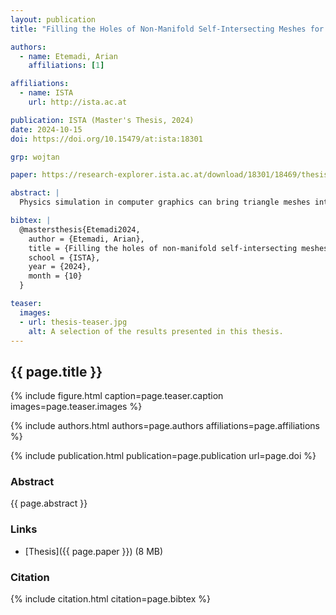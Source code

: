 ```yaml
---
layout: publication
title: "Filling the Holes of Non-Manifold Self-Intersecting Meshes for Implicit Topology Changes in Surface Tracking"

authors:
  - name: Etemadi, Arian
    affiliations: [1]

affiliations:
  - name: ISTA
    url: http://ista.ac.at

publication: ISTA (Master's Thesis, 2024)
date: 2024-10-15
doi: https://doi.org/10.15479/at:ista:18301

grp: wojtan

paper: https://research-explorer.ista.ac.at/download/18301/18469/thesis-arian-etemadi.pdf

abstract: |
  Physics simulation in computer graphics can bring triangle meshes into topologically invalid states. The method in this thesis contributed to [Multi-Material Mesh-Based Surface Tracking with Implicit Topology Changes](/publications/2024/SDTF/), which presents a non-manifold hybrid surface tracker—a surface tracker that repairs explicit non-manifold triangle meshes with the help of the implicit domain. Specifically, this thesis provides an algorithm for filling the holes that are left after removing problematic parts of the mesh.

bibtex: |
  @mastersthesis{Etemadi2024,
    author = {Etemadi, Arian},
    title = {Filling the holes of non-manifold self-intersecting meshes for implicit topology changes in surface tracking},
    school = {ISTA},
    year = {2024},
    month = {10}
  }

teaser:
  images:
  - url: thesis-teaser.jpg
    alt: A selection of the results presented in this thesis.
---
```


## {{ page.title }}

{% include figure.html caption=page.teaser.caption images=page.teaser.images %}

{% include authors.html authors=page.authors affiliations=page.affiliations %}

{% include publication.html publication=page.publication url=page.doi %}

### Abstract

{{ page.abstract }}

### Links

* [Thesis]({{ page.paper }}) (8 MB)

### Citation

{% include citation.html citation=page.bibtex %}

